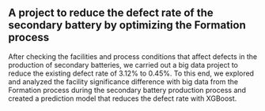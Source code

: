 ## A project to reduce the defect rate of the secondary battery by optimizing the Formation process

After checking the facilities and process conditions that affect defects in the production of secondary batteries, we carried out a big data project to reduce the existing defect rate of 3.12% to 0.45%. To this end, we explored and analyzed the facility significance difference with big data from the Formation process during the secondary battery production process and created a prediction model that reduces the defect rate with XGBoost.
